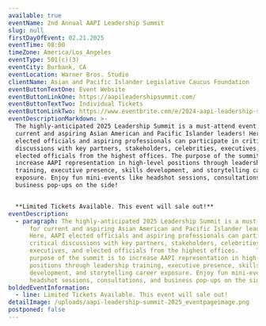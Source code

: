 ```yaml
---
available: true
eventName: 2nd Annual AAPI Leadership Summit
slug: null
firstDayOfEvent: 02.21.2025
eventTime: 08:00
timeZone: America/Los_Angeles
eventType: 501(c)(3)
eventCity: Burbank, CA
eventLocation: Warner Bros. Studio
clientName: Asian and Pacific Islander Legislative Caucus Foundation
eventButtonTextOne: Event Website
eventButtonLinkOne: https://aapileadershipsummit.com/
eventButtonTextTwo: Individual Tickets
eventButtonLinkTwo: https://www.eventbrite.com/e/2024-aapi-leadership-summit-tickets-1034045707547?aff=oddtdtcreator
eventDescriptionMarkdown: >-
  The highly-anticipated 2025 Leadership Summit is a must-attend event for
  current and aspiring Asian American and Pacific Islander leaders! Here, AAPI
  elected officials and aspiring professionals can participate in critical
  discussions with key partners, stakeholders, celebrities, executives, and
  elected officials from the highest offices. The purpose of the summit is to
  increase AAPI representation in high-level positions through leadership
  training, executive presence, skills development, and storytelling career
  exposure. Enjoy fun mini-events like headshot sessions, consultations, and
  business pop-ups on the side!


  **Limited Tickets Available. This event will sale out!**
eventDescription:
  - paragraph: The highly-anticipated 2025 Leadership Summit is a must-attend event
      for current and aspiring Asian American and Pacific Islander leaders!
      Here, AAPI elected officials and aspiring professionals can participate in
      critical discussions with key partners, stakeholders, celebrities,
      executives, and elected officials from the highest offices.     The
      purpose of the summit is to increase AAPI representation in high-level
      positions through leadership training, executive presence, skills
      development, and storytelling career exposure. Enjoy fun mini-events like
      headshot sessions, consultations, and business pop-ups on the side!
boldedEventInformation:
  - line: Limited Tickets Available. This event will sale out!
detailImage: /uploads/aapi-leadership-summit-2025_eventpageimage.png
postponed: false
---
```

